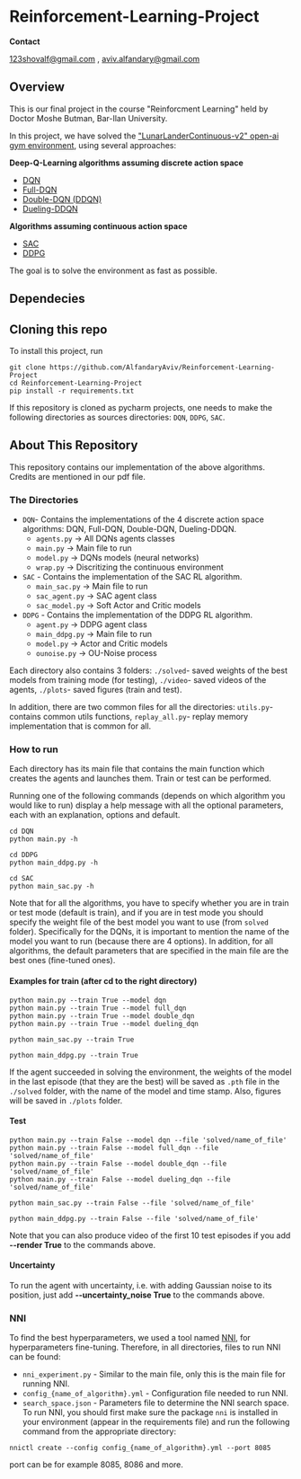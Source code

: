 # Reinforcement-Learning-Project

**Contact**

123shovalf@gmail.com , aviv.alfandary@gmail.com

## Overview

This is our final project in the course "Reinforcment Learning" held by Doctor Moshe Butman, Bar-Ilan University.

In this project, we have solved the ["LunarLanderContinuous-v2" open-ai gym environment](https://gym.openai.com/envs/LunarLanderContinuous-v2/), using several approaches: 

**Deep-Q-Learning algorithms assuming discrete action space**
- [DQN](https://arxiv.org/abs/1312.5602)
- [Full-DQN](https://web.stanford.edu/class/psych209/Readings/MnihEtAlHassibis15NatureControlDeepRL.pdf)
- [Double-DQN (DDQN)](https://arxiv.org/abs/1509.06461)
- [Dueling-DDQN](https://arxiv.org/abs/1511.06581)

**Algorithms assuming continuous action space**
- [SAC](https://arxiv.org/abs/1812.05905)
- [DDPG](https://arxiv.org/abs/1509.02971)

The goal is to solve the environment as fast as possible.

## Dependecies

## Cloning this repo
To install this project, run
```
git clone https://github.com/AlfandaryAviv/Reinforcement-Learning-Project
cd Reinforcement-Learning-Project
pip install -r requirements.txt
```

If this repository is cloned as pycharm projects, one needs to make the following directories as sources directories: `DQN`, `DDPG`, `SAC`.

## About This Repository

This repository contains our implementation of the above algorithms. Credits are mentioned in our pdf file.

### The Directories
- `DQN`- Contains the implementations of the 4 discrete action space algorithms: DQN, Full-DQN, Double-DQN, Dueling-DDQN.
  - `agents.py` -> All DQNs agents classes
  - `main.py` -> Main file to run
  - `model.py` -> DQNs models (neural networks)
  - `wrap.py` -> Discritizing the continuous environment
- `SAC` - Contains the implementation of the SAC RL algorithm.
  - `main_sac.py` -> Main file to run
  - `sac_agent.py` -> SAC agent class
  - `sac_model.py` -> Soft Actor and Critic models
- `DDPG` - Contains the implementation of the DDPG RL algorithm.
  - `agent.py` -> DDPG agent class
  - `main_ddpg.py` -> Main file to run
  - `model.py` -> Actor and Critic models
  - `ounoise.py` -> OU-Noise process

Each directory also contains 3 folders: `./solved`- saved weights of the best models from training mode (for testing), `./video`- saved videos of the agents, `./plots`- saved figures (train and test).

In addition, there are two common files for all the directories: `utils.py`- contains common utils functions, `replay_all.py`- replay memory implementation that is common for all.

### How to run
Each directory has its main file that contains the main function which creates the agents and launches them. Train or test can be performed.

Running one of the following commands (depends on which algorithm you would like to run) display a help message with all the optional parameters, each with an explanation, options and default.
```
cd DQN
python main.py -h
```
```
cd DDPG
python main_ddpg.py -h
```
```
cd SAC
python main_sac.py -h
```
Note that for all the algorithms, you have to specify whether you are in train or test mode (default is train), and if you are in test mode you should specify the weight file of the best model you want to use (from `solved` folder). Specifically for the DQNs, it is important to mention the name of the model you want to run (because there are 4 options). In addition, for all algorithms, the default parameters that are specified in the main file are the best ones (fine-tuned ones).

#### Examples for train (after cd to the right directory)
```
python main.py --train True --model dqn
python main.py --train True --model full_dqn
python main.py --train True --model double_dqn
python main.py --train True --model dueling_dqn
```
```
python main_sac.py --train True
```
```
python main_ddpg.py --train True 
```
If the agent succeeded in solving the environment, the weights of the model in the last episode (that they are the best) will be saved as `.pth` file in the `./solved` folder, with the name of the model and time stamp. Also, figures will be saved in `./plots` folder.

#### Test
```
python main.py --train False --model dqn --file 'solved/name_of_file'
python main.py --train False --model full_dqn --file 'solved/name_of_file'
python main.py --train False --model double_dqn --file 'solved/name_of_file'
python main.py --train False --model dueling_dqn --file 'solved/name_of_file'
```
```
python main_sac.py --train False --file 'solved/name_of_file'
```
```
python main_ddpg.py --train False --file 'solved/name_of_file'
```
Note that you can also produce video of the first 10 test episodes if you add **--render True** to the commands above.

#### Uncertainty
To run the agent with uncertainty, i.e. with adding Gaussian noise to its position, just add **--uncertainty_noise True** to the commands above.

### NNI
To find the best hyperparameters, we used a tool named [NNI](https://github.com/Microsoft/nni), for hyperparameters fine-tuning. Therefore, in all directories, files to run NNI can be found:
- `nni_experiment.py` - Similar to the main file, only this is the main file for running NNI.
- `config_{name_of_algorithm}.yml` - Configuration file needed to run NNI.
- `search_space.json` - Parameters file to determine the NNI search space.
To run NNI, you should first make sure the package `nni` is installed in your environment (appear in the requirements file) and run the following command from the appropriate directory:
```
nnictl create --config config_{name_of_algorithm}.yml --port 8085
```
port can be for example 8085, 8086 and more.

